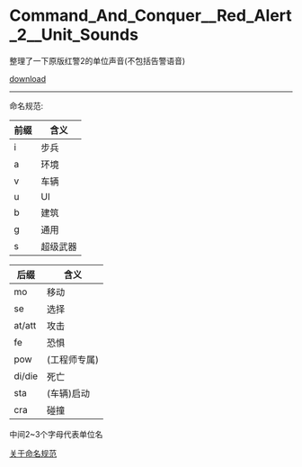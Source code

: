 # Command_And_Conquer__Red_Alert_2__Unit_Sounds

整理了一下原版红警2的单位声音(不包括告警语音)

[download](https://drive.google.com/file/d/1WnjktvRKwvNXVuWxXV09VXFZsg9EylWB/view?usp=sharing)

---

命名规范:


|前缀|含义|
|---|---|
|i|步兵|
|a|环境|
|v|车辆|
|u|UI|
|b|建筑|
|g|通用|
|s|超级武器|




|后缀|含义|
|---|---|
|mo|移动|
|se|选择|
|at/att|攻击|
|fe|恐惧|
|pow|(工程师专属)|
|di/die|死亡|
|sta|(车辆)启动|
|cra|碰撞|



中间2~3个字母代表单位名

[关于命名规范](https://www.modenc.renegadeprojects.com/Sounds)